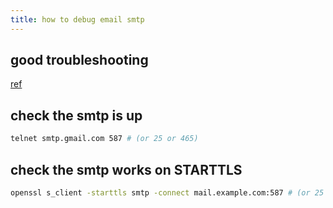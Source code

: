 ```yaml
---
title: how to debug email smtp
---
```


## good troubleshooting

[ref](https://github.com/PHPMailer/PHPMailer/wiki/Troubleshooting)

## check the smtp is up

```bash
telnet smtp.gmail.com 587 # (or 25 or 465)
```

## check the smtp works on STARTTLS

```bash
openssl s_client -starttls smtp -connect mail.example.com:587 # (or 25 or 465)
```
